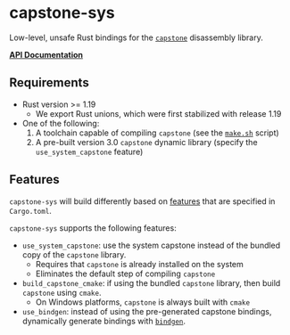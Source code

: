 # capstone-sys

Low-level, unsafe Rust bindings for the [`capstone`][capstone] disassembly library.

[capstone]: https://github.com/aquynh/capstone

**[API Documentation](https://docs.rs/capstone-sys/)**


## Requirements

* Rust version >= 1.19
    - We export Rust unions, which were first stabilized with release 1.19
* One of the following:
    1. A toolchain capable of compiling `capstone` (see the [`make.sh`](capstone/make.sh) script)
    2. A pre-built version 3.0 `capstone` dynamic library (specify the `use_system_capstone` feature)


## Features

`capstone-sys` will build differently based on [features](http://doc.crates.io/manifest.html#the-features-section) that are specified in `Cargo.toml`.

`capstone-sys` supports the following features:

* `use_system_capstone`: use the system capstone instead of the bundled copy of the `capstone` library.
    - Requires that `capstone` is already installed on the system
    - Eliminates the default step of compiling `capstone`
* `build_capstone_cmake`: if using the bundled `capstone` library, then build `capstone` using `cmake`.
    - On Windows platforms, `capstone` is always built with `cmake`
* `use_bindgen`: instead of using the pre-generated capstone bindings, dynamically generate bindings with [`bindgen`][bindgen].

[bindgen]: https://github.com/rust-lang-nursery/rust-bindgen
